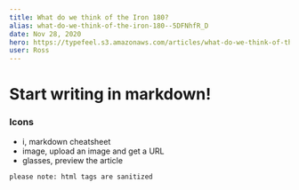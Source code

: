 ```yaml
---
title: What do we think of the Iron 180?
alias: what-do-we-think-of-the-iron-180--5DFNhfR_D
date: Nov 28, 2020
hero: https://typefeel.s3.amazonaws.com/articles/what-do-we-think-of-the-iron-180--8sfxB7-B9/posters/sESK3JoxU.webp
user: Ross
---
```

# Start writing in markdown! 

### Icons 
- i, markdown cheatsheet
- image, upload an image and get a URL 
- glasses, preview the article 


 ```please note: html tags are sanitized ```
